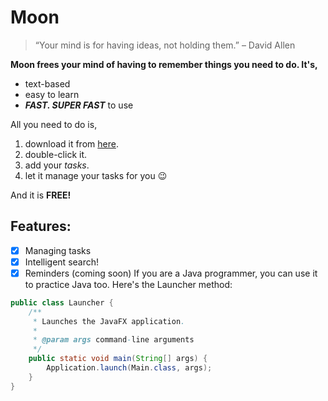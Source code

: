 # Moon
> “Your mind is for having ideas, not holding them.” – David Allen

**Moon frees your mind of having to remember things you need to do. It's,**

- text-based
- easy to learn
- ***FAST. SUPER FAST*** to use

All you need to do is,

1. download it from [here](https://github.com/duyLeu/ip/releases/tag/A-Jar).
2. double-click it.
3. add your *tasks*.
4. let it manage your tasks for you 😉

And it is **FREE!**

## Features:

- [X] Managing tasks
- [X] Intelligent search!
- [X] Reminders (coming soon)
  If you are a Java programmer, you can use it to practice Java too. Here's the Launcher method:

```java
public class Launcher {
    /**
     * Launches the JavaFX application.
     *
     * @param args command-line arguments
     */
    public static void main(String[] args) {
        Application.launch(Main.class, args);
    }
}
```

